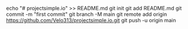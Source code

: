 echo "# projectsimple.io" >> README.md
git init
git add README.md
git commit -m "first commit"
git branch -M main
git remote add origin https://github.com/Velo313/projectsimple.io.git
git push -u origin main
